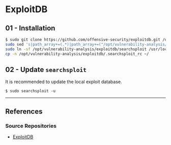 # ExploitDB

## 01 - Installation

```bash
$ sudo git clone https://github.com/offensive-security/exploitdb.git /opt/vulnerability-analysis/exploitdb && \
sudo sed 's|path_array+=(.*)|path_array+=("/opt/vulnerability-analysis/exploitdb")|g' /opt/vulnerability-analysis/exploitdb/.searchsploit_rc > ~/.searchsploit_rc && \
sudo ln -sf /opt/vulnerability-analysis/exploitdb/searchsploit /usr/local/bin/searchsploit && \
cp -n /opt/vulnerability-analysis/exploitdb/.searchsploit_rc ~/
```

## 02 - Update `searchsploit`

It is recommended to update the local exploit database.

```
$ sudo searchsploit -u
```

---
## References

### Source Repositories

- [ExploitDB](https://gitlab.com/exploit-database/exploitdb)